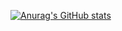 [![Anurag's GitHub stats](https://github-readme-stats.vercel.app/api?username=daniofilho)](https://github.com/daniofilho/github-readme-stats)
